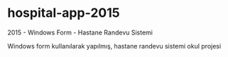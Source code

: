 # hospital-app-2015
2015 - Windows Form - Hastane Randevu Sistemi

Windows form kullanılarak yapılmış, hastane randevu sistemi okul projesi
